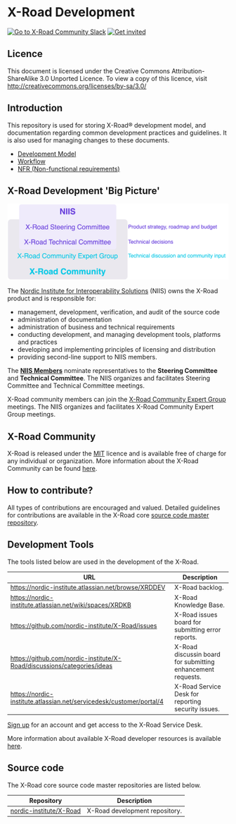 # X-Road Development

[![Go to X-Road Community Slack](https://img.shields.io/badge/Go%20to%20Community%20Slack-grey.svg)](https://jointxroad.slack.com/)
[![Get invited](https://img.shields.io/badge/No%20Slack-Get%20invited-green.svg)](https://x-road.global/community)

## Licence

This document is licensed under the Creative Commons Attribution-ShareAlike 3.0 Unported Licence. To view a copy of this licence, visit http://creativecommons.org/licenses/by-sa/3.0/

## Introduction

This repository is used for storing X-Road® development model, and
documentation regarding common development practices and guidelines.
It is also used for managing changes to these documents.

- [Development Model](DEVELOPMENT_MODEL.md)
- [Workflow](WORKFLOW.md)
- [NFR (Non-functional requirements)](NFR.md)

## X-Road Development 'Big Picture'

![](IMG/xroad_development.png)

The [Nordic Institute for Interoperability Solutions](https://niis.org) (NIIS)
owns the X-Road product and is responsible for:

* management, development, verification, and audit of the source code
* administration of documentation
* administration of business and technical requirements
* conducting development, and managing development tools, platforms and practices
* developing and implementing principles of licensing and distribution
* providing second-line support to NIIS members.

The **[NIIS Members](https://www.niis.org/organization-and-management/)**
nominate representatives to the **Steering Committee** and **Technical Committee**. 
The NIIS organizes and facilitates Steering Committee and Technical Committee meetings.

X-Road community members can join the [X-Road Community Expert Group](https://x-road.global/xroad-community-expert-group) 
meetings. The NIIS organizes and facilitates X-Road Community Expert Group meetings.

## X-Road Community

X-Road is released under the [MIT](https://en.wikipedia.org/wiki/MIT_License)
licence and is available free of charge for any individual or organization.
More information about the X-Road Community can be found
[here](https://x-road.global/community).

## How to contribute?

All types of contributions are encouraged and valued. Detailed guidelines for contributions are available in the X-Road 
core [source code master repository](https://github.com/nordic-institute/X-Road/blob/develop/CONTRIBUTING.md).

## Development Tools

The tools listed below are used in the development of the X-Road.

| URL                                                                     | Description                                                                |
| ----------------------------------------------------------------------- |----------------------------------------------------------------------------|
| https://nordic-institute.atlassian.net/browse/XRDDEV                    | X-Road backlog.                                                            |
| https://nordic-institute.atlassian.net/wiki/spaces/XRDKB                | X-Road Knowledge Base.                                                     |
| https://github.com/nordic-institute/X-Road/issues                       | X-Road issues board for submitting error reports.                          |
| https://github.com/nordic-institute/X-Road/discussions/categories/ideas | X-Road discussin board for submitting enhancement requests.                |
| https://nordic-institute.atlassian.net/servicedesk/customer/portal/4    | X-Road Service Desk for reporting security issues.                         |

[Sign up](https://id.atlassian.com/signup) for an account and get access to the X-Road Service Desk.

More information about available X-Road developer resources is available
[here](https://x-road.global/resources).

## Source code

The X-Road core source code master repositories are listed below.

| Repository | Description |
| --- | --- |
| [nordic-institute/X-Road](https://github.com/nordic-institute/X-Road) | X-Road development repository. |
